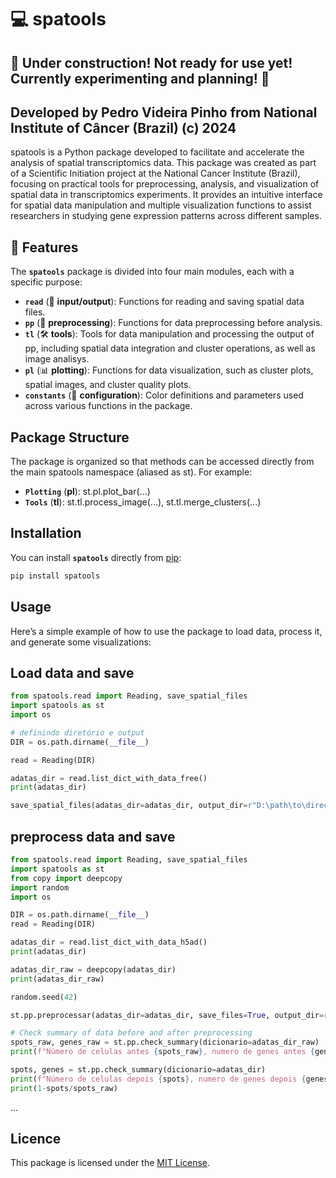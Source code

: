 # 💻 **spatools**

## 🚧 Under construction! Not ready for use yet! Currently experimenting and planning! 🚧

## Developed by Pedro Videira Pinho from National Institute of Câncer (Brazil) (c) 2024
spatools is a Python package developed to facilitate and accelerate the analysis of spatial transcriptomics data. This package was created as part of a Scientific Initiation project at the National Cancer Institute (Brazil), focusing on practical tools for preprocessing, analysis, and visualization of spatial data in transcriptomics experiments. It provides an intuitive interface for spatial data manipulation and multiple visualization functions to assist researchers in studying gene expression patterns across different samples.

## 🧬 Features
The **`spatools`** package is divided into four main modules, each with a specific purpose:

- **`read`** (📂 **input/output**): Functions for reading and saving spatial data files.
- **`pp`** (🧹 **preprocessing**): Functions for data preprocessing before analysis.
- **`tl`** (🛠️ **tools**): Tools for data manipulation and processing the output of pp, including spatial data integration and cluster operations, as well as image analisys.
- **`pl`** (📊 **plotting**): Functions for data visualization, such as cluster plots, spatial images, and cluster quality plots.
- **`constants`** (🎨 **configuration**): Color definitions and parameters used across various functions in the package.

## Package Structure
The package is organized so that methods can be accessed directly from the main spatools namespace (aliased as st). For example:
- **`Plotting`** (**pl**): st.pl.plot_bar(...)
- **`Tools`** (**tl**): st.tl.process_image(...), st.tl.merge_clusters(...)

## Installation
You can install **`spatools`** directly from [pip](https://pypi.org/):
``` bash
pip install spatools
```

## **Usage**
Here’s a simple example of how to use the package to load data, process it, and generate some visualizations:

## Load data and save
``` python
from spatools.read import Reading, save_spatial_files
import spatools as st
import os

# definindo diretório e output
DIR = os.path.dirname(__file__)

read = Reading(DIR)

adatas_dir = read.list_dict_with_data_free()
print(adatas_dir)

save_spatial_files(adatas_dir=adatas_dir, output_dir=r"D:\path\to\directory\output")


```

## preprocess data and save

```python
from spatools.read import Reading, save_spatial_files
import spatools as st
from copy import deepcopy
import random
import os

DIR = os.path.dirname(__file__)
read = Reading(DIR)

adatas_dir = read.list_dict_with_data_h5ad()
print(adatas_dir)

adatas_dir_raw = deepcopy(adatas_dir)
print(adatas_dir_raw)

random.seed(42)

st.pp.preprocessar(adatas_dir=adatas_dir, save_files=True, output_dir=r'D:\path\to\your\directory\of\output')

# Check summary of data before and after preprocessing
spots_raw, genes_raw = st.pp.check_summary(dicionario=adatas_dir_raw)
print(f"Número de celulas antes {spots_raw}, numero de genes antes {genes_raw}")

spots, genes = st.pp.check_summary(dicionario=adatas_dir)
print(f"Número de celulas depois {spots}, numero de genes depois {genes}")
print(1-spots/spots_raw)
```

...

## Licence
This package is licensed under the [MIT License](https://www.mit.edu/~amini/LICENSE.md).

